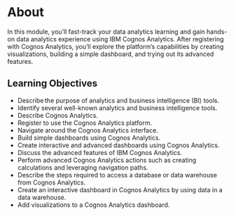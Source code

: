 # About
In this module, you’ll fast-track your data analytics learning and gain hands-on data analytics experience using IBM Cognos Analytics. After registering with Cognos Analytics, you’ll explore the platform’s capabilities by creating visualizations, building a simple dashboard, and trying out its advanced features.

## Learning Objectives
- Describe the purpose of analytics and business intelligence (BI) tools.
- Identify several well-known analytics and business intelligence tools.
- Describe Cognos Analytics.
- Register to use the Cognos Analytics platform.
- Navigate around the Cognos Analytics interface.
- Build simple dashboards using Cognos Analytics.
- Create interactive and advanced dashboards using Cognos Analytics.
- Discuss the advanced features of IBM Cognos Analytics.
- Perform advanced Cognos Analytics actions such as creating calculations and leveraging navigation paths.
- Describe the steps required to access a database or data warehouse from Cognos Analytics.
- Create an interactive dashboard in Cognos Analytics by using data in a data warehouse.
- Add visualizations to a Cognos Analytics dashboard.
